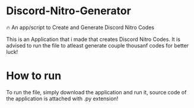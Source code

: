# Discord-Nitro-Generator
🔥 An app/script to Create and Generate Discord Nitro Codes

This is an Application that i made that creates Discord Nitro Codes.
It is advised to run the file to atleast generate couple thousanf codes for better luck!

# How to run
To run the file, simply download the application and run it, source code of the application is attached with .py extension!
